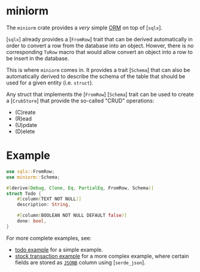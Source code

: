 # miniorm

The `miniorm` crate provides a *very* simple
[ORM](https://en.wikipedia.org/wiki/Object%E2%80%93relational_mapping)
on top of [`sqlx`].

[`sqlx`] already provides a [`FromRow`] trait that can be derived 
automatically in order to convert a row from the database into an object. 
Howver, there is no corresponding `ToRow` macro that would allow convert
an object into a row to be insert in the database.

This is where `miniorm` comes in. It provides a trait [`Schema`]
that can also be automatically derived to describe the schema
of the table that should be used for a given entity (i.e. `struct`).

Any struct that implements the [`FromRow`] [`Schema`] trait can be used 
to create a [`CrubStore`] that provide the so-called "CRUD" operations:
- (C)reate
- (R)ead
- (U)pdate
- (D)elete

# Example

```rust
use sqlx::FromRow;
use miniorm::Schema;

#[derive(Debug, Clone, Eq, PartialEq, FromRow, Schema)]
struct Todo {
    #[column(TEXT NOT NULL)]
    description: String,

    #[column(BOOLEAN NOT NULL DEFAULT false)]
    done: bool,
}

```

For more complete examples, see:
- [todo example](../src/miniorm_example_todo/main.rs.html) for a simple example.
- [stock transaction example](../src/miniorm_example_transactions/main.rs.html)
  for a more complex example, where certain fields are stored as
  [`JSONB`](https://www.postgresql.org/docs/current/datatype-json.html) column
  using [`serde_json`].

